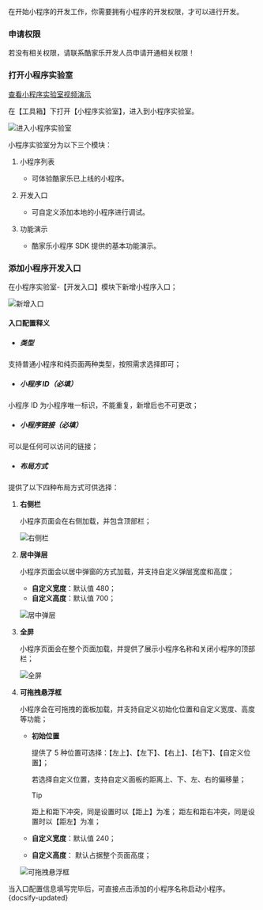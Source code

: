在开始小程序的开发工作，你需要拥有小程序的开发权限，才可以进行开发。

### 申请权限

若没有相关权限，请联系酷家乐开发人员申请开通相关权限！

### 打开小程序实验室

[查看小程序实验室视频演示](https://qhstaticssl.kujiale.com/newt/101134/video/mp4/1621240587751/E7127A73AB964199E9CFD727C8B4DE2E.mp4)

在【工具箱】下打开【小程序实验室】，进入到小程序实验室。

![进入小程序实验室](https://qhstaticssl.kujiale.com/newt/101687/image/png/1615277874029/CDE03EB923F8AB5455F55CBD371EECC3.png)

小程序实验室分为以下三个模块：

1. 小程序列表

   - 可体验酷家乐已上线的小程序。

2. 开发入口

   - 可自定义添加本地的小程序进行调试。

3. 功能演示

   - 酷家乐小程序 SDK 提供的基本功能演示。

### 添加小程序开发入口

在小程序实验室-【开发入口】模块下新增小程序入口；

![新增入口](https://qhstaticssl.kujiale.com/newt/101687/image/png/1615278098122/F9B0AD5C849BB5432CF722EF722729D8.png)

#### 入口配置释义

- ##### 类型

支持普通小程序和纯页面两种类型，按照需求选择即可；

- ##### 小程序 ID（必填）

小程序 ID 为小程序唯一标识，不能重复，新增后也不可更改；

- ##### 小程序链接（必填）

可以是任何可以访问的链接；

- ##### 布局方式

提供了以下四种布局方式可供选择：

1. **右侧栏**

   小程序页面会在右侧加载，并包含顶部栏；

   ![右侧栏](https://qhstaticssl.kujiale.com/newt/101687/image/png/1615282391203/0B1860D2728B07DCCF9E8ED095907CB8.png)

2. **居中弹层**

   小程序页面会以居中弹窗的方式加载，并支持自定义弹层宽度和高度；

   - **自定义宽度**：默认值 480；
   - **自定义高度**：默认值 700；

   ![居中弹层](https://qhstaticssl.kujiale.com/newt/101687/image/png/1615282367742/6D0F7281D51467BCA44D291B2ABC5881.png)

3. **全屏**

   小程序页面会在整个页面加载，并提供了展示小程序名称和关闭小程序的顶部栏；

   ![全屏](https://qhstaticssl.kujiale.com/newt/101687/image/png/1615282372089/86E9582AE0FCC6023C8269DA1E2A2F29.png)

4. **可拖拽悬浮框**

   小程序会在可拖拽的面板加载，并支持自定义初始化位置和自定义宽度、高度等功能；

   - **初始位置**

     提供了 5 种位置可选择：【左上】、【左下】、【右上】、【右下】、【自定义位置】；

     若选择自定义位置，支持自定义面板的距离上、下、左、右的偏移量；

     > [!tip]
     > 距上和距下冲突，同是设置时以【距上】为准； 距左和距右冲突，同是设置时以【距左】为准；

   - **自定义宽度**：默认值 240；
   - **自定义高度**： 默认占据整个页面高度；

   ![可拖拽悬浮框](https://qhstaticssl.kujiale.com/newt/101687/image/png/1615282382756/FD025EFC870170496763E29984490DE1.png)

当入口配置信息填写完毕后，可直接点击添加的小程序名称启动小程序。
{docsify-updated}

